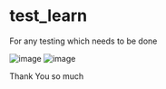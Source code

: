 # test_learn
For any testing which needs to be done

![image](https://github.com/Poorva2003/test_learn/assets/114301377/97cce975-6afd-49d5-ba18-cd3a0860a32d)
![image](https://github.com/Poorva2003/test_learn/assets/104309685/0970dac3-3448-4304-9551-e89fdd4cde0d)


 Thank You so much

